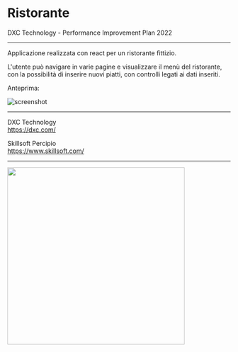# Ristorante 

DXC Technology - Performance Improvement Plan 2022

-----

Applicazione realizzata con react per un ristorante fittizio.

L'utente può navigare in varie pagine e visualizzare il menù del ristorante, con la possibilità di inserire nuovi piatti, con controlli legati ai dati inseriti.

<!-- Deploy: https://glg-23.github.io/DXC-PIP_Ristorante-react/ -->

Anteprima:

![screenshot](https://github.com/glg-23/DXC-PIP_react/blob/main/Screenshot%20DXC%20PIP%20-%20react.jpg)

-----

DXC Technology  
https://dxc.com/


Skillsoft Percipio  
https://www.skillsoft.com/

-----

<img src="https://github.com/glg-23/DXC-PIP_react/blob/main/Skillsoft%20Badges%20react.jpg" height="400px"/>
